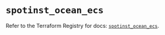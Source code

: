 # `spotinst_ocean_ecs`

Refer to the Terraform Registry for docs: [`spotinst_ocean_ecs`](https://registry.terraform.io/providers/spotinst/spotinst/1.166.0/docs/resources/ocean_ecs).
